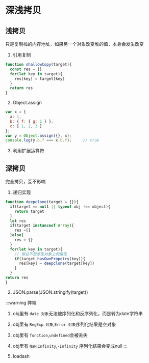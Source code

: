 # 深浅拷贝
## 浅拷贝

只是复制栈的内存地址，如果另一个对象改变堆的值，本身会发生改变

1. 引用复制

```js
function shallowCopy(target){
  const res = {}
  for(let key in target){
    res[key] = target[key]
  }
  return res
}
```

2. Object.assign

```js
var x = {
  a: 1,
  b: { f: { g: 1 } },
  c: [ 1, 2, 3 ]
};
var y = Object.assign({}, x);
console.log(y.b.f === x.b.f);     // true

```
3. 利用扩展运算符
## 深拷贝

完全拷贝，互不影响

1. 递归实现

```js
function deepclone(target = {}){
  if(target == null || typeof obj !== object){
    return target
  }
  let res
  if(target instanceof Array){
    res =[]
  }else{
    res = {}
  }
  for(let key in target){
    // 保证不是原型对象上的属性
    if(target.hasOwnPropetry(key)){
      res[key] = deepclone(target[key])
    }
  }
return res
}

```

2. JSON.parse(JSON.stringify(target))

:::warning 弊端
1. obj里有 `date 对象`无法被序列化和反序列化，而是转为date字符串
2. obj里有 `RegExp 对象`,`Error 对象`序列化结果是空对象
3. obj里有 `function`,`undefined`会被丢失
4. obj里有 `NaN`,`Infinity`,`-Infinity` 序列化结果会变成null
:::


3. loadash
